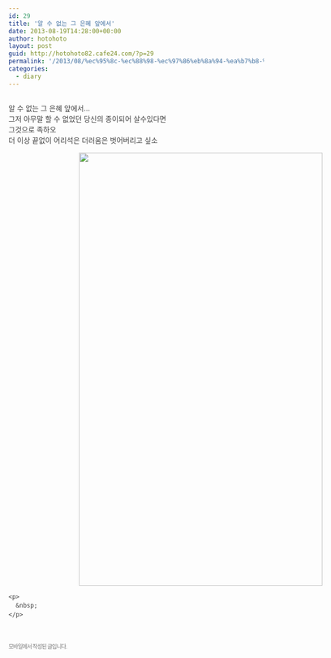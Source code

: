 ```yaml
---
id: 29
title: '알 수 없는 그 은혜 앞에서'
date: 2013-08-19T14:28:00+00:00
author: hotohoto
layout: post
guid: http://hotohoto82.cafe24.com/?p=29
permalink: '/2013/08/%ec%95%8c-%ec%88%98-%ec%97%86%eb%8a%94-%ea%b7%b8-%ec%9d%80%ed%98%9c-%ec%95%9e%ec%97%90%ec%84%9c/'
categories:
  - diary
---
```



<div id="post-view40195430181" class="post-view pcol2 _param(5)" style="color: #404040; overflow-x: auto; overflow-y: hidden; width: 757px; position: relative; padding: 15px 0px; margin: 0px 0px 15px; clear: both; text-align: justify; line-height: 1.5; word-wrap: break-word;">
  <div style="line-height: 1.5;" align="left">
    알 수 없는 그 은혜 앞에서&#8230;<br /> 그저 아무말 할 수 없었던 당신의 종이되어 살수있다면<br /> 그것으로 족하오<br /> 더 이상 끝없이 어리석은 더러움은 벗어버리고 싶소
  </div>
  
  <div style="line-height: 1.5;" align="left">
    <p style="text-align: center; clear: none; float: none;">
      <img class="aligncenter" src="http://hotohoto82.cafe24.com/wp-content/uploads/1/cfile8.uf.2223623E52C427CB09EDDD.jpg" alt="" width="480" height="853" />
    </p>
    
    <p>
      &nbsp;
    </p>
  </div>
</div>

<div class="blogapp_area" style="position: relative; z-index: 10; margin-bottom: 44px; color: #000000; font-family: Gulim; font-size: 12pt; line-height: normal;">
  <div class="blogapp_info" style="font-family: 돋움, dotum; font-size: 11px; letter-spacing: -1px; line-height: 18px;">
    <span class="pcol2 fil7" style="opacity: 0.7; color: #404040;">모바일에서 작성된 글입니다.</span>
  </div>
</div>

<p>
  &nbsp;
</p>